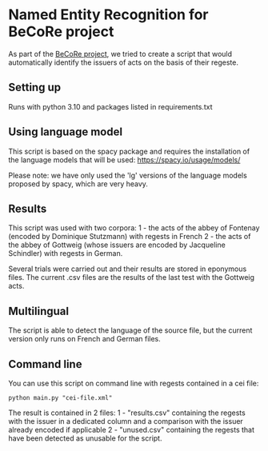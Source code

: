 Named Entity Recognition for BeCoRe project
===

As part of the [BeCoRe project](https://drd.hypotheses.org/anr-fwf-becore), we tried to create a script that would automatically identify the issuers of acts on the basis of their regeste.

## Setting up

Runs with python 3.10 and packages listed in requirements.txt

## Using language model

This script is based on the spacy package and requires the installation of the language models that will be used: https://spacy.io/usage/models/

Please note: we have only used the 'lg' versions of the language models proposed by spacy, which are very heavy.

## Results

This script was used with two corpora: 1 - the acts of the abbey of Fontenay (encoded by Dominique Stutzmann) with regests in French 2 - the acts of the abbey of Gottweig (whose issuers are encoded by Jacqueline Schindler) with regests in German.

Several trials were carried out and their results are stored in eponymous files. The current .csv files are the results of the last test with the Gottweig acts.

## Multilingual

The script is able to detect the language of the source file, but the current version only runs on French and German files.

## Command line

You can use this script on command line with regests contained in a cei file:

```shell
python main.py "cei-file.xml" 
```

The result is contained in 2 files: 1 - "results.csv" containing the regests with the issuer in a dedicated column and a comparison with the issuer already encoded if applicable 2 - "unused.csv" containing the regests that have been detected as unusable for the script.
